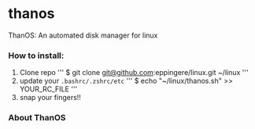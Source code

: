 # thanos
ThanOS: An automated disk manager for linux

### How to install:

1. Clone repo
'''
    $ git clone git@github.com:eppingere/linux.git ~/linux
'''
2. update your `.bashrc/.zshrc/etc`
'''
    $ echo "~/linux/thanos.sh" >> YOUR_RC_FILE
'''
3. snap your fingers!!

### About ThanOS
